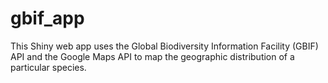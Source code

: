 gbif_app
========

This Shiny web app uses the Global Biodiversity Information Facility (GBIF) API
and the Google Maps API to map the geographic distribution of a particular species.
